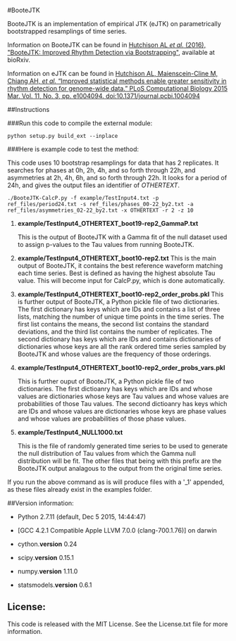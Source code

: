 #BooteJTK

BooteJTK is an implementation of empirical JTK (eJTK) on parametrically bootstrapped resamplings of time series.

Information on BooteJTK can be found in [Hutchison AL _et al._ (2016), "BooteJTK: Improved Rhythm Detection via Bootstrapping"](), available at bioRxiv.

Information on eJTK can be found in [Hutchison AL, Maienscein-Cline M, Chiang AH, _et al._ “Improved statistical methods enable greater sensitivity in rhythm detection for genome-wide data.” PLoS Computational Biology 2015 Mar. Vol. 11, No. 3, pp. e1004094. doi:10.1371/journal.pcbi.1004094](http://journals.plos.org/ploscompbiol/article?id=10.1371/journal.pcbi.1004094)


##Instructions

###Run this code to compile the external module:

<pre><code>python setup.py build_ext --inplace</code></pre>


###Here is example code to test the method:

This code uses 10 bootstrap resamplings for data that has 2 replicates. It searches for phases at 0h, 2h, 4h, and so forth through 22h, and asymmetries at 2h, 4h, 6h, and so forth through 22h. It looks for a period of 24h, and gives the output files an identifier of _OTHERTEXT_.

<pre><code>./BooteJTK-CalcP.py -f example/TestInput4.txt -p ref_files/period24.txt -s ref_files/phases_00-22_by2.txt -a ref_files/asymmetries_02-22_by2.txt -x OTHERTEXT -r 2 -z 10</code></pre>

1. **example/TestInput4_OTHERTEXT_boot19-rep2_GammaP.txt**

   This is the output of BooteJTK with a Gamma fit of the null dataset used to assign p-values to the Tau values from running BooteJTK.

2. **example/TestInput4_OTHERTEXT_boot10-rep2.txt**
   This is the main output of BooteJTK, it contains the best reference waveform matching each time series. Best is defined as having the highest absolute Tau value. This will become input for CalcP.py, which is done automatically.


3. **example/TestInput4_OTHERTEXT_boot10-rep2_order_probs.pkl**
   This is further output of BooteJTK, a Python pickle file of two dictionaries. The first dictionary has keys which are IDs and contains a list of three lists, matching the number of unique time points in the time series. The first list contains the means, the second list contains the standard deviations, and the third list contains the number of replicates.
   The second dictionary has keys which are IDs and contains dictionaries of dictionaries whose keys are all the rank ordered time series sampled by BooteJTK and whose values are the frequency of those orderings.


4. **example/TestInput4_OTHERTEXT_boot10-rep2_order_probs_vars.pkl**

   This is further ouput of BooteJTK, a Python pickle file of two dictionaries.
   The first dictioanry has keys which are IDs and whose values are dictionaries whose keys are Tau values and whose values are probabilities of those Tau values.
   The second dictioanry has keys which are IDs and whose values are dictionaries whose keys are phase values and whose values are probabilities of those phase values.   

5. **example/TestInput4_NULL1000.txt**

   This is the file of randomly generated time series to be used to generate the null distribution of Tau values from which the Gamma null distribution will be fit.
   The other files that being with this prefix are the BooteJTK output analagous to the output from the original time series.


If you run the above command as is will produce files with a '_1' appended, as these files already exist in the examples folder.




##Version information:

* Python 2.7.11 (default, Dec  5 2015, 14:44:47)
* [GCC 4.2.1 Compatible Apple LLVM 7.0.0 (clang-700.1.76)] on darwin

* cython.__version__ 0.24
* scipy.__version__ 0.15.1
* numpy.__version__ 1.11.0
* statsmodels.__version__ 0.6.1

## License:
This code is released with the MIT License. See the License.txt file for more information.
